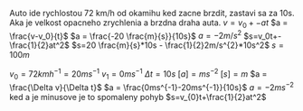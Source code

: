 Auto ide rychlostou 72 km/h od okamihu ked zacne brzdit, zastavi sa za 10s. Aka je velkost opacneho zrychlenia a brzdna draha auta.
$v=v_0+-at$
$a = \frac{v-v_0}{t}$
$a = \frac{-20 \frac{m}{s}}{10s}$
$a = -2 m/s^2$
$s=v_0t+-\frac{1}{2}at^2$
$s=20 \frac{m}{s}*10s - \frac{1}{2}2m/s^{2}*10s^2$
$s = 100m$

$v_{0}= 72kmh^{-1}=20ms^{-1}$
$v_{1}=0ms^{-1}$
$\Delta t = 10s$
$[a]=ms^{-2}$
$[s]=m$
$a = \frac{\Delta v}{\Delta t}$
$a = \frac{0ms^{-1}-20ms^{-1}}{10s}$
$a = -2ms^{-2}$
ked a je minusove je to spomaleny pohyb
$s=v_{0}t+\frac{1}{2}at^2$




